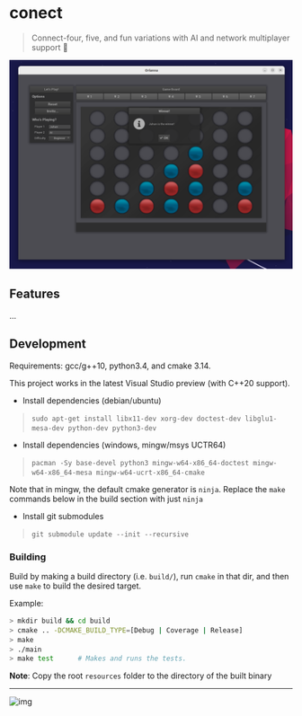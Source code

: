 # conect

> Connect-four, five, and fun variations with AI and network multiplayer support 🎲

![img](./resources/screenshot.png)

## Features

...


## Development

Requirements: gcc/g++10, python3.4, and cmake 3.14.

This project works in the latest Visual Studio preview (with C++20 support).

* Install dependencies (debian/ubuntu)

> `sudo apt-get install libx11-dev xorg-dev doctest-dev libglu1-mesa-dev python-dev python3-dev`

* Install dependencies (windows, mingw/msys UCTR64)

> `pacman -Sy base-devel python3 mingw-w64-x86_64-doctest mingw-w64-x86_64-mesa mingw-w64-ucrt-x86_64-cmake`

Note that in mingw, the default cmake generator is `ninja`. Replace the `make` commands below in the build section with just `ninja`

* Install git submodules

> `git submodule update --init --recursive`


### Building

Build by making a build directory (i.e. `build/`), run `cmake` in that dir, and then use `make` to build the desired target.

Example:

``` bash
> mkdir build && cd build
> cmake .. -DCMAKE_BUILD_TYPE=[Debug | Coverage | Release]
> make
> ./main
> make test      # Makes and runs the tests.
```

**Note**: Copy the root `resources` folder to the directory of the built binary

---

![img](https://cdn.vox-cdn.com/thumbor/j-iyo0MUGZMWtbr3RxBOuSwq8DY=/0x0:1200x674/920x0/filters:focal(0x0:1200x674):format(webp):no_upscale()/cdn.vox-cdn.com/uploads/chorus_asset/file/13264983/DpZaNreW4AAkjwO.jpg)